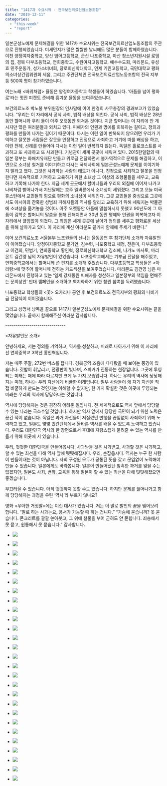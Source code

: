 ```yaml
---
title: "1417차 수요시위 - 전국보건의료산업노동조합"
date: "2019-12-11"
categories: 
  - "this-week"
  - "report"
---
```


일본군성노예제 문제해결을 위한 1417차 수요시위는 전국보건의료산업노동조합의 주관으로 진행되었습니다. 미세먼지가 많은 쌀쌀한 날씨에도 많은 분들이 함께하였습니다. 이천 양정여자중학교, 양산 범어고등학교, 군산 나포중학교, 마산 청소년지원시설 로뎀의 집, 경북 다부초등학교, 연희중학교, 수원여자고등학교, 예수수도회, 마리몬드, 유성효 민주운동가, 성가소비녀회, 장로회신학대학교, 인제 기린고등학교, 국민대학교 평화의소녀상건립위원회 세움, 그리고 주관단체인 전국보건의료산업노동조합의 전국 지부 등 500여 명이 참가하였습니다.

여는노래 <바위처럼> 율동은 양정여자중학교 학생들이 하였습니다. ‘아픔을 넘어 평화로’라는 멋진 피켓도 준비해 흥겨운 율동을 보여주었습니다.

보건의료노조 박노봉 부위원장의 인사말에 이어 한경희 사무총장의 경과보고가 있었습니다. “우리는 이 자리에서 공식 사죄, 법적 배상을 외친다. 공식 사죄, 법적 배상은 28년 동안 할머니와 우리 들이 아주 오랫동안 외쳐온 것이다. 지금 할머니는 이 자리에 안 계시지만 많은 여러분들과 외치고 있다. 피해자의 인권과 명예를 회복하는 길이고, 정의과 평화를 만들어 나가는 길이기 때문이다. 다시는 이런 일이 반복되지 않으려면 우리가 기억하고 잘못한 사람들은 잘못을 인정하고 진정으로 사죄하고 거기에 따를 배상을 하고, 이런 전례, 선례를 만들어야 다시는 이런 일이 반복되지 않는다. 독일은 홀로코스트를 사과하고 또 사과하고 또 사과한다. 기념관이 세계 곳곳에 세워져 있다. 2015한일합의 때 일본 정부는 화해치유재단 만들고 위로금 전달하면서 불가역적으로 문제를 해결하고, 이면으로 소녀상 철거를 이야기하고 다시는 국제사회에 일본군성노예제 문제를 이야기하지 말라고 했다. 그것은 사과하는 사람의 태도가 아니다, 진정으로 사죄하고 잘못을 인정한다면 지속적으로 기억하고 교육하기 위한 소녀상 그 이상의 조형물들을 세우고, 교육하고 기록해 나가야 한다. 지금 세계 곳곳에서 할머니들과 우리의 외침에 이어져 나가고 나비처럼 뻗어나가서 지난달에는 호주 멜버른에서 소녀상이 세워졌다. 그리고 오늘 미국 휴스턴에서 교민들의 힘으로 평화의 소녀상이 세워진다. 그곳 교민들을 중심으로 그곳에서도 아시아의 잔혹한 성범죄 피해자들의 역사를 알리고 교육하기 위해 세워지는 박물관에 소녀상을 옮겨놓을 것이다. 아주 오랫동안 아픔에 말씀하시지 못했고 90년도에 그 아픔이 김학순 할머니의 말씀을 통해 전해지면서 30년 동안 명예와 인권을 회복하고자 이 자리에서 끊임없이 외쳤다. 그 외침은 세계 곳곳에 날아가 정의를 세우고 평화로운 세상을 위해 날아가고 있다. 이 자리에 계신 여러분도 끝가지 함께해 주세기 바란다.”

이어 보건의료노조 서울본부 노조원들의 신나는 율동공연 후 참가단체 소개와 자유발언이 이어졌습니다. 양정여자중학교 문가연, 김수련, 나포중학교 채정, 전은미, 다부초등학교 이건희, 민범기, 연희중학교 황인혁, 정로회신학대학교 김소혜, 나가노 마사토, 마리몬트 김건영 님의 자유발언이 있었습니다. 나포중학교에서는 기부금 전달을 해주었고, 연희중학교에서는 할머니께 쓴 편지를 소개해 주었습니다. 다부초등학교 학생들은 <아리랑>에 맞추어 할머니께 전하는 카드섹션을 보여주었습니다. 마리몬드 김건영 님은 마리몬드에서 진행하고 있는 ‘일제 강제동원 피해자를 청산하고 일본정부의 책임을 면해주는 문희상안’ 반대 캠페인을 소개하고 백지화하기 위한 청원 참여를 독려했습니다.

나포중학교 학생들의 <꽃> 오카리나 공연 후 보건의료노조 전국지부의 평화의 나비기금 전달식이 이어졌습니다.

그리고 성명서 낭독을 끝으로 1417차 일본군성노예제 문제해결을 위한 수요시위는 끝을 맺었습니다. 끝까지 함께해주신 여러분 감사합니다.

\------------------------------

<자유발언문 소개>

안녕하세요, 저는 정의를 기억하고, 역사를 성찰하고, 미래로 나아가기 위해 이 자리에 선 연희중학교 3학년 황인혁입니다.

저는 매주 주말, 272번 버스를 탑니다. 경복궁역 즈음에 다다랐을 때 보이는 풍경이 있습니다. 깃발이 휘날리고, 전광판이 빛나며, 스피커가 진동하는 현장입니다. 그곳에 투영되는 미래는 때에 따라 다르지만 크게 두 가지 모습입니다. 하나는 우리의 역사에 당당해지는 미래, 하나는 우리 자신에게 비굴한 미래입니다. 일부 사람들이 왜 자기 자신을 직접 비굴하게 만드는 것인지는 이해할 수 없지만, 한 가지 확실한 것은 이곳에 투영되는 미래는 우리의 역사에 당당하다는 것입니다.

역사에 당당해지는 것은 굉장히 어려운 일입니다. 전 세계적으로도 역사 앞에서 당당할 수 있는 나라는 극소수일 것입니다. 하지만 역사 앞에서 당당한 국민이 되기 위한 노력은 끊긴 적이 없습니다. 독일은 과거 자신들이 저질렀던 만행을 끊임없이 사죄하기 위해 노력하고 있고, 일본도 몇몇 민간단체에서 올바른 역사를 배울 수 있도록 노력하고 있습니다. 우리도 대한민국 역사의 한 장면으로서 후대에 자랑스럽게 물려줄 수 있는 역사를 만들기 위해 이곳에 서 있습니다.

우리, 떳떳한 대한민국을 만들어봅시다. 사과받을 것은 사과받고, 사과할 것은 사과하고, 할 수 있는 최선을 다해 역사 앞에 떳떳해집시다. 우리, 손잡읍시다. 역사는 누구 한 사람이 만들어내는 것이 아닙니다. 사회 구성원 모두가 공통된 뜻을 갖고 끊임없이 노력해야 만들 수 있습니다. 일본에게도 바라봅니다. 일본이 만들어냈던 참혹한 과거를 잊을 수는 없겠지만, 일본도 사죄, 변화, 교육을 통해 일본이 할 수 있는 최선을 다해 떳떳해졌으면 좋겠습니다.

부끄러울 수 있습니다. 아직 떳떳하지 못할 수도 있습니다. 하지만 문제를 풀어나가고 함께 당당해지는 과정을 우린 ‘역사’라 부르지 않나요?

영화 <우아한 거짓말>에는 이런 대사가 있습니다. 저는 이 말로 발언의 끝을 맺어보려 합니다. “말로 하는 사과는요, 용서가 가능할 때 하는 겁니다.” “가슴에 묻습니까? 못 묻습니다. 콘크리트를 콸콸 쏟아붓고, 그 위에 철물을 부어 굳혀도 안 묻힙니다. 죄송해서 못 묻고, 원통해서 못 묻습니다.” 감사합니다.

- ![](https://womenandwar.net/kr/wp-content/uploads/2019/12/크기변환IMGP3642.jpg)
    
- ![](https://womenandwar.net/kr/wp-content/uploads/2019/12/크기변환IMGP3643.jpg)
    
- ![](https://womenandwar.net/kr/wp-content/uploads/2019/12/크기변환IMGP3646.jpg)
    
- ![](https://womenandwar.net/kr/wp-content/uploads/2019/12/크기변환IMGP3649.jpg)
    
- ![](https://womenandwar.net/kr/wp-content/uploads/2019/12/크기변환IMGP3657.jpg)
    
- ![](https://womenandwar.net/kr/wp-content/uploads/2019/12/크기변환IMGP3661.jpg)
    
- ![](https://womenandwar.net/kr/wp-content/uploads/2019/12/크기변환IMGP3671.jpg)
    
- ![](https://womenandwar.net/kr/wp-content/uploads/2019/12/크기변환IMGP3684.jpg)
    
- ![](https://womenandwar.net/kr/wp-content/uploads/2019/12/크기변환IMGP3687.jpg)
    
- ![](https://womenandwar.net/kr/wp-content/uploads/2019/12/크기변환IMGP3690.jpg)
    
- ![](https://womenandwar.net/kr/wp-content/uploads/2019/12/크기변환IMGP3703.jpg)
    
- ![](https://womenandwar.net/kr/wp-content/uploads/2019/12/크기변환IMGP3707.jpg)
    
- ![](https://womenandwar.net/kr/wp-content/uploads/2019/12/크기변환IMGP3714.jpg)
    
- ![](https://womenandwar.net/kr/wp-content/uploads/2019/12/크기변환IMGP3737.jpg)
    
- ![](https://womenandwar.net/kr/wp-content/uploads/2019/12/크기변환IMGP3748.jpg)
    
- ![](https://womenandwar.net/kr/wp-content/uploads/2019/12/크기변환IMGP3753.jpg)
    
- ![](https://womenandwar.net/kr/wp-content/uploads/2019/12/크기변환IMGP3757.jpg)
    
- ![](https://womenandwar.net/kr/wp-content/uploads/2019/12/크기변환IMGP3767.jpg)
    
- ![](https://womenandwar.net/kr/wp-content/uploads/2019/12/크기변환IMGP3771.jpg)
    
- ![](https://womenandwar.net/kr/wp-content/uploads/2019/12/크기변환IMGP3774.jpg)
    
- ![](https://womenandwar.net/kr/wp-content/uploads/2019/12/크기변환IMGP3780.jpg)
    
- ![](https://womenandwar.net/kr/wp-content/uploads/2019/12/크기변환IMGP3783.jpg)
    
- ![](https://womenandwar.net/kr/wp-content/uploads/2019/12/크기변환IMGP3787.jpg)
    
- ![](https://womenandwar.net/kr/wp-content/uploads/2019/12/크기변환IMGP3791.jpg)
    
- ![](https://womenandwar.net/kr/wp-content/uploads/2019/12/크기변환IMGP3793.jpg)
    
- ![](https://womenandwar.net/kr/wp-content/uploads/2019/12/크기변환IMGP3804.jpg)
    
- ![](https://womenandwar.net/kr/wp-content/uploads/2019/12/크기변환IMGP3810.jpg)
